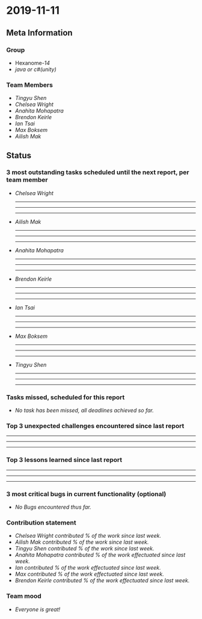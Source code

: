 # 2019-11-11

## Meta Information

### Group

 * Hexanome-*14*
 * *java or c#(unity)*

### Team Members

 * *Tingyu Shen*
 * *Chelsea Wright*
 * *Anahita Mohapatra*
 * *Brendon Keirle*
 * *Ian Tsai*
 * *Max Boksem*
 * *Ailish Mak*

## Status

### 3 most outstanding tasks scheduled until the next report, per team member

 * *Chelsea Wright*
   * **
   * **
   * **
   
   
 * *Ailish Mak*
   * **
   * **
   * **
 
 
 * *Anahita Mohapatra*
   * **
   * **
   * **
 
 * *Brendon Keirle*
   * **
   * **
   * **
 
 
 * *Ian Tsai*
   * **
   * **
   * **


 * *Max Boksem*
   * **
   * **
   * **
 
 
 * *Tingyu Shen*
   * **
   * **
   * **



### Tasks missed, scheduled for this report

 * *No task has been missed, all deadlines achieved so far.*

### Top 3 unexpected challenges encountered since last report

 * **
 * **
 * **
 

### Top 3 lessons learned since last report

   * **
   * **
   * **

### 3 most critical bugs in current functionality (optional)

 * *No Bugs encountered thus far.*

### Contribution statement

 * *Chelsea Wright contributed % of the work since last week.*
 * *Ailish Mak contributed % of the work since last week.*
 * *Tingyu Shen contributed % of the work since last week.*
 * *Anahita Mohapatra contributed % of the work effectuated since last week.*
 * *Ian contributed % of the work effectuated since last week.*
 * *Max contributed % of the work effectuated since last week.*
 * *Brendon Keirle contributed % of the work effectuated since last week.*

### Team mood

 * *Everyone is great!*
